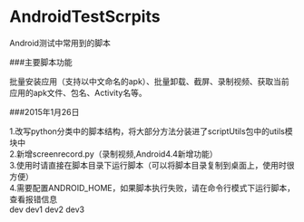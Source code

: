 AndroidTestScrpits
==================

Android测试中常用到的脚本

###主要脚本功能

批量安装应用（支持以中文命名的apk）、批量卸载、截屏、录制视频、获取当前应用的apk文件、包名、Activity名等。

###2015年1月26日

1.改写python分类中的脚本结构，将大部分方法分装进了scriptUtils包中的utils模块中<br>
2.新增screenrecord.py（录制视频,Android4.4新增功能）<br>
3.使用时请直接在脚本目录下运行脚本（可以将脚本目录复制到桌面上，使用时很方便）<br>
4.需要配置ANDROID_HOME，如果脚本执行失败，请在命令行模式下运行脚本，查看报错信息<br>
dev
dev1
dev2
dev3